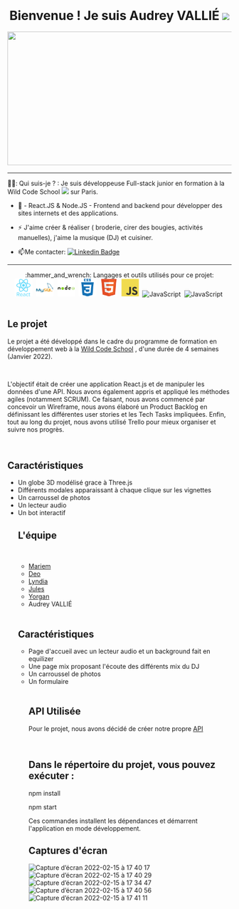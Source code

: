 
<header><link rel="stylesheet" href="https://cdn.jsdelivr.net/gh/devicons/devicon@v2.14.0/devicon.min.css"></header>

<div align="center">
 <h1>
 Bienvenue ! Je suis Audrey VALLIÉ
 <img src="https://media.giphy.com/media/hvRJCLFzcasrR4ia7z/giphy.gif" width="30px"/>
</h1>
</div>

                                                                                                                                
                                                                                                                  
<div align="center">
  <img src="https://media.giphy.com/media/mUtfRO0EkV7fZyTs0G/giphy.gif" width="600" height="300"/>
</div>

<hr/>

👩‍💻: Qui suis-je ? : Je suis développeuse Full-stack junior en formation à la Wild Code School <img src="https://media.giphy.com/media/WUlplcMpOCEmTGBtBW/giphy.gif" width="30"> sur Paris.
  
- :telescope: - React.JS & Node.JS - Frontend and backend pour développer des sites internets et des applications.

- :zap: J'aime créer & réaliser ( broderie, cirer des bougies, activités manuelles), j'aime la musique (DJ) et cuisiner.

- :mailbox:Me contacter: [![Linkedin Badge](https://img.shields.io/badge/-Audrey-blue?style=flat&logo=Linkedin&logoColor=white)](https://www.linkedin.com/in/audrey-valli%C3%A9-26a65118b/)
                                                                                    
                                                                                  
<hr/>
<div align="center">
:hammer_and_wrench: Langages et outils utilisés pour ce projet:
<div>
   <img src="https://github.com/devicons/devicon/blob/master/icons/react/react-original-wordmark.svg" title="React" alt="React" width="40" height="40"/>&nbsp;
<img src="https://github.com/devicons/devicon/blob/master/icons/mysql/mysql-original-wordmark.svg" title="MySQL"  alt="MySQL" width="40" height="40"/>&nbsp;
  <img src="https://github.com/devicons/devicon/blob/master/icons/nodejs/nodejs-original-wordmark.svg" title="NodeJS" alt="NodeJS" width="40" height="40"/>&nbsp;
  <img src="https://github.com/devicons/devicon/blob/master/icons/css3/css3-plain-wordmark.svg"  title="CSS3" alt="CSS" width="40" height="40"/>&nbsp;
  <img src="https://github.com/devicons/devicon/blob/master/icons/html5/html5-original.svg" title="HTML5" alt="HTML" width="40" height="40"/>&nbsp;
  <img src="https://github.com/devicons/devicon/blob/master/icons/javascript/javascript-original.svg" title="JavaScript" alt="JavaScript" width="40" height="40"/>&nbsp;
<img src="https://cdn.jsdelivr.net/gh/devicons/devicon/icons/git/git-original.svg" title="git" alt="JavaScript" width="40" height="40"/>&nbsp;
<img src="https://cdn.jsdelivr.net/gh/devicons/devicon/icons/express/express-original.svg"
 title="git" alt="JavaScript" width="40" height="40"/>&nbsp;
</div>
</div>


<br/>
<h2> Le projet </h2>

<p>Le projet a été développé dans le cadre du programme de formation en développement web à la <a href="https://www.wildcodeschool.com/">Wild Code School</a> , d'une durée de 4 semaines (Janvier 2022).</p>
</br>
<p>L'objectif était de créer une application React.js et de manipuler les données d'une API. Nous avons également appris et appliqué les méthodes agiles (notamment SCRUM). Ce faisant, nous avons commencé par concevoir un Wireframe, nous avons élaboré un Product Backlog en définissant les différentes user stories et les Tech Tasks impliquées. Enfin, tout au long du projet, nous avons utilisé Trello pour mieux organiser et suivre nos progrès.</p>
</br>
  
<h2>Caractéristiques</h2>
<ul>
 <li>Un globe 3D modélisé grace à Three.js</li>
 <li>Différents modales apparaissant à chaque clique sur les vignettes</li>
 <li>Un carroussel de photos</li>
  <li>Un lecteur audio</li>
 <li>Un bot interactif</li>
 
<h2> L'équipe </h2>

<br/>
<ul>
    <li><a href="https://github.com/mariem31">Mariem</a> </li>
    <li><a href="https://github.com/SummerCoder4">Deo</a></li>
    <li><a href="https://github.com/DataLyLa">Lyndia</a></li>
    <li><a href="https://github.com/JulesCharles">Jules</a></li>
    <li><a href="https://github.com/Yorgan-Agb">Yorgan</a> </li>
   <li>Audrey VALLIÉ</li>
</ul>
<br/>
<h2>Caractéristiques</h2>
<ul>
 <li>Page d'accueil avec un lecteur audio et un background fait en equilizer</li>
 <li>Une page mix proposant l'écoute des différents mix du DJ</li>
 <li>Un carroussel de photos</li>
 <li>Un formulaire </li>
 <br/>
 <h2> API Utilisée</h2>
 <p>Pour le projet, nous avons décidé de créer notre propre <a href="https://github.com/JulesCharles/API-PAYS.gitAPI">API</a></p>
 <br/>
 <h2>Dans le répertoire du projet, vous pouvez exécuter :</h2>
<p>npm install</p>
<p>npm start<p>
Ces commandes installent les dépendances et démarrent l'application en mode développement.
<h2>Captures d'écran</h2>


![Capture d’écran 2022-02-15 à 17 40 17](https://user-images.githubusercontent.com/82833380/154107745-96036e88-b1be-474f-9bd4-1a13218f2698.png)
![Capture d’écran 2022-02-15 à 17 40 29](https://user-images.githubusercontent.com/82833380/154107754-02f08340-2073-40be-a227-67afab839c04.png)
![Capture d’écran 2022-02-15 à 17 34 47](https://user-images.githubusercontent.com/82833380/154107760-4837ae43-5266-42a3-aa71-8146411a3d36.png)
![Capture d’écran 2022-02-15 à 17 40 56](https://user-images.githubusercontent.com/82833380/154107812-6d2ad903-246c-43bf-be3e-f6e5db752f0c.png)
![Capture d’écran 2022-02-15 à 17 41 11](https://user-images.githubusercontent.com/82833380/154107819-f773f16c-ea21-44ae-bc5d-eaa70099d192.png)
